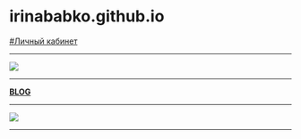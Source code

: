 # irinababko.github.io
[#Личный кабинет](https://irinababko.github.io/profile.html)
***
![](https://irinababko.github.io/img/cab-1.jpg)
***
[**BLOG**](https://irinababko.github.io/blog.html)
***
![](https://irinababko.github.io/img/blog-1.jpg)
***
